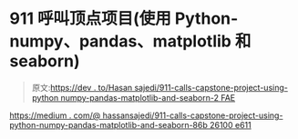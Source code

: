 # 911 呼叫顶点项目(使用 Python-numpy、pandas、matplotlib 和 seaborn)

> 原文:[https://dev . to/Hasan sajedi/911-calls-capstone-project-using-python numpy-pandas-matplotlib-and-seaborn-2 FAE](https://dev.to/hasansajedi/911-calls-capstone-project-using-pythonnumpy-pandas-matplotlib-and-seaborn-2fae)

[https://medium . com/@ hassansajedi/911-calls-capstone-project-using-python-numpy-pandas-matplotlib-and-seaborn-86b 26100 e611](https://medium.com/@hassansajedi/911-calls-capstone-project-using-python-numpy-pandas-matplotlib-and-seaborn-86b26100e611)